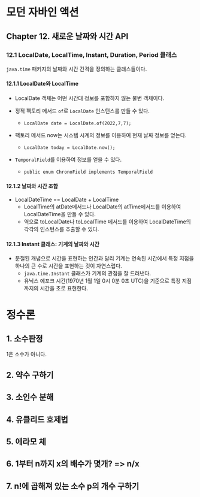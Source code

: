 # 모던 자바인 액션

## Chapter 12. 새로운 날짜와 시간 API

### 12.1 LocalDate, LocalTime, Instant, Duration, Period 클래스

`java.time` 패키지의 날짜와 시간 간격을 정의하는 클래스들이다.

#### 12.1.1 LocalDate와 LocalTime

- LocalDate 객체는 어떤 시간대 정보를 포함하지 않는 불변 객체이다.

- 정적 팩토리 메서드 `of`로 `LocalDate` 인스턴스를 만들 수 있다.
  - `LocalDate date = LocalDate.of(2022,7,7);`

- 팩토리 메서드 now는 시스템 시계의 정보를 이용하여 현재 날짜 정보를 얻는다.
  - `LocalDate today = LocalDate.now();`

- `TemporalField`를 이용하여 정보를 얻을 수 있다.
  - `public enum ChronoField implements TemporalField`

#### 12.1.2 날짜와 시간 조합
- LocalDateTime == LocalDate + LocalTime
  - LocalTime의  atDate메서드나 LocalDate의 atTime메서드를 이용하여 LocalDateTime을 만들 수 있다.
  - 역으로 toLocalDate나 toLocalTime 메서드를 이용하여 LocalDateTime의 각각의 인스턴스를 추출할 수 있다.

#### 12.1.3 Instant 클래스: 기계의 날짜와 시간

- 분절된 개념으로 시간을 표현하는 인간과 달리 기계는 연속된 시간에서 특정 지점을 하나의 큰 수로 시간을 표현하는 것이 자연스럽다.
  - `java.time.Instant` 클래스가 기계의 관점을 잘 드러낸다.
  - 유닉스 에포크 시간(1970년 1월 1일 0시 0분 0초 UTC)을 기준으로 특정 지점까지의 시간을 초로 표현한다.



# 정수론

## 1. 소수판정

1은 소수가 아니다.


## 2. 약수 구하기
## 3. 소인수 분해
## 4. 유클리드 호제법
## 5. 에라모 체
## 6. 1부터 n까지 x의 배수가 몇개?  => n/x
## 7. n!에 곱해져 있는 소수 p의 개수 구하기